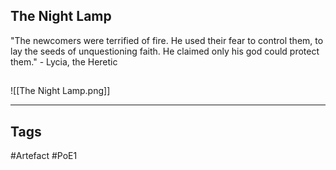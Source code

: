 ## The Night Lamp
"The newcomers were terrified of fire. He used their fear to control them, to lay the
seeds of unquestioning faith. He claimed only his god could protect them." - Lycia, the Heretic
##
![[The Night Lamp.png]]

---
## Tags
#Artefact
#PoE1